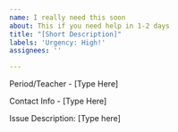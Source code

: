 ```yaml
---
name: I really need this soon
about: This if you need help in 1-2 days
title: "[Short Description]"
labels: 'Urgency: High!'
assignees: ''

---
```


Period/Teacher - [Type Here]

Contact Info - [Type Here]

Issue Description:
[Type here]
